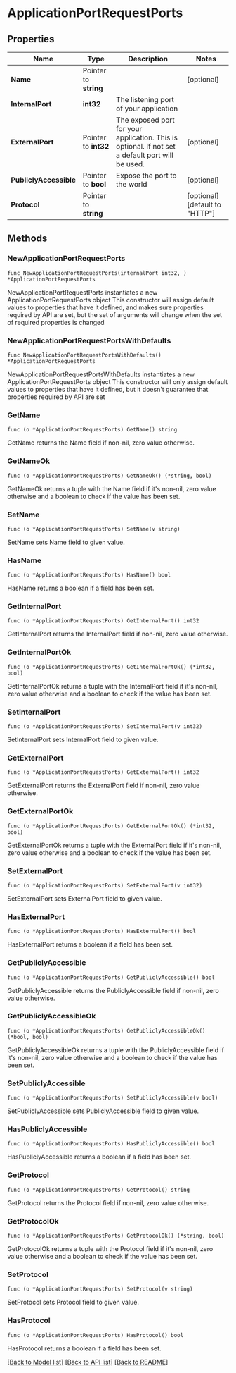 # ApplicationPortRequestPorts

## Properties

Name | Type | Description | Notes
------------ | ------------- | ------------- | -------------
**Name** | Pointer to **string** |  | [optional] 
**InternalPort** | **int32** | The listening port of your application | 
**ExternalPort** | Pointer to **int32** | The exposed port for your application. This is optional. If not set a default port will be used. | [optional] 
**PubliclyAccessible** | Pointer to **bool** | Expose the port to the world | [optional] 
**Protocol** | Pointer to **string** |  | [optional] [default to "HTTP"]

## Methods

### NewApplicationPortRequestPorts

`func NewApplicationPortRequestPorts(internalPort int32, ) *ApplicationPortRequestPorts`

NewApplicationPortRequestPorts instantiates a new ApplicationPortRequestPorts object
This constructor will assign default values to properties that have it defined,
and makes sure properties required by API are set, but the set of arguments
will change when the set of required properties is changed

### NewApplicationPortRequestPortsWithDefaults

`func NewApplicationPortRequestPortsWithDefaults() *ApplicationPortRequestPorts`

NewApplicationPortRequestPortsWithDefaults instantiates a new ApplicationPortRequestPorts object
This constructor will only assign default values to properties that have it defined,
but it doesn't guarantee that properties required by API are set

### GetName

`func (o *ApplicationPortRequestPorts) GetName() string`

GetName returns the Name field if non-nil, zero value otherwise.

### GetNameOk

`func (o *ApplicationPortRequestPorts) GetNameOk() (*string, bool)`

GetNameOk returns a tuple with the Name field if it's non-nil, zero value otherwise
and a boolean to check if the value has been set.

### SetName

`func (o *ApplicationPortRequestPorts) SetName(v string)`

SetName sets Name field to given value.

### HasName

`func (o *ApplicationPortRequestPorts) HasName() bool`

HasName returns a boolean if a field has been set.

### GetInternalPort

`func (o *ApplicationPortRequestPorts) GetInternalPort() int32`

GetInternalPort returns the InternalPort field if non-nil, zero value otherwise.

### GetInternalPortOk

`func (o *ApplicationPortRequestPorts) GetInternalPortOk() (*int32, bool)`

GetInternalPortOk returns a tuple with the InternalPort field if it's non-nil, zero value otherwise
and a boolean to check if the value has been set.

### SetInternalPort

`func (o *ApplicationPortRequestPorts) SetInternalPort(v int32)`

SetInternalPort sets InternalPort field to given value.


### GetExternalPort

`func (o *ApplicationPortRequestPorts) GetExternalPort() int32`

GetExternalPort returns the ExternalPort field if non-nil, zero value otherwise.

### GetExternalPortOk

`func (o *ApplicationPortRequestPorts) GetExternalPortOk() (*int32, bool)`

GetExternalPortOk returns a tuple with the ExternalPort field if it's non-nil, zero value otherwise
and a boolean to check if the value has been set.

### SetExternalPort

`func (o *ApplicationPortRequestPorts) SetExternalPort(v int32)`

SetExternalPort sets ExternalPort field to given value.

### HasExternalPort

`func (o *ApplicationPortRequestPorts) HasExternalPort() bool`

HasExternalPort returns a boolean if a field has been set.

### GetPubliclyAccessible

`func (o *ApplicationPortRequestPorts) GetPubliclyAccessible() bool`

GetPubliclyAccessible returns the PubliclyAccessible field if non-nil, zero value otherwise.

### GetPubliclyAccessibleOk

`func (o *ApplicationPortRequestPorts) GetPubliclyAccessibleOk() (*bool, bool)`

GetPubliclyAccessibleOk returns a tuple with the PubliclyAccessible field if it's non-nil, zero value otherwise
and a boolean to check if the value has been set.

### SetPubliclyAccessible

`func (o *ApplicationPortRequestPorts) SetPubliclyAccessible(v bool)`

SetPubliclyAccessible sets PubliclyAccessible field to given value.

### HasPubliclyAccessible

`func (o *ApplicationPortRequestPorts) HasPubliclyAccessible() bool`

HasPubliclyAccessible returns a boolean if a field has been set.

### GetProtocol

`func (o *ApplicationPortRequestPorts) GetProtocol() string`

GetProtocol returns the Protocol field if non-nil, zero value otherwise.

### GetProtocolOk

`func (o *ApplicationPortRequestPorts) GetProtocolOk() (*string, bool)`

GetProtocolOk returns a tuple with the Protocol field if it's non-nil, zero value otherwise
and a boolean to check if the value has been set.

### SetProtocol

`func (o *ApplicationPortRequestPorts) SetProtocol(v string)`

SetProtocol sets Protocol field to given value.

### HasProtocol

`func (o *ApplicationPortRequestPorts) HasProtocol() bool`

HasProtocol returns a boolean if a field has been set.


[[Back to Model list]](../README.md#documentation-for-models) [[Back to API list]](../README.md#documentation-for-api-endpoints) [[Back to README]](../README.md)


